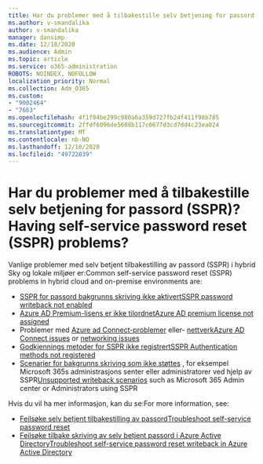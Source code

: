 ```yaml
---
title: Har du problemer med å tilbakestille selv betjening for passord (SSPR)?
ms.author: v-smandalika
author: v-smandalika
manager: dansimp
ms.date: 12/18/2020
ms.audience: Admin
ms.topic: article
ms.service: o365-administration
ROBOTS: NOINDEX, NOFOLLOW
localization_priority: Normal
ms.collection: Adm_O365
ms.custom:
- "9002464"
- "7663"
ms.openlocfilehash: 4f1f94be299c980a6a359d727fb24f411f98b785
ms.sourcegitcommit: 2ffdf6096de5608b117c6677d3cd7dd4c23ea024
ms.translationtype: MT
ms.contentlocale: nb-NO
ms.lasthandoff: 12/18/2020
ms.locfileid: "49722039"
---
```

# <a name="having-self-service-password-reset-sspr-problems"></a><span data-ttu-id="d823d-102">Har du problemer med å tilbakestille selv betjening for passord (SSPR)?</span><span class="sxs-lookup"><span data-stu-id="d823d-102">Having self-service password reset (SSPR) problems?</span></span>

<span data-ttu-id="d823d-103">Vanlige problemer med selv betjent tilbakestilling av passord (SSPR) i hybrid Sky og lokale miljøer er:</span><span class="sxs-lookup"><span data-stu-id="d823d-103">Common self-service password reset (SSPR) problems in hybrid cloud and on-premise environments are:</span></span>

- [<span data-ttu-id="d823d-104">SSPR for passord bakgrunns skriving ikke aktivert</span><span class="sxs-lookup"><span data-stu-id="d823d-104">SSPR password writeback not enabled</span></span>](https://docs.microsoft.com/azure/active-directory/authentication/tutorial-enable-sspr-writeback)
- [<span data-ttu-id="d823d-105">Azure AD Premium-lisens er ikke tilordnet</span><span class="sxs-lookup"><span data-stu-id="d823d-105">Azure AD premium license not assigned</span></span>](https://docs.microsoft.com/azure/active-directory/authentication/concept-sspr-licensing)
- <span data-ttu-id="d823d-106">Problemer med [Azure ad Connect-problemer](https://docs.microsoft.com/azure/active-directory/hybrid/tshoot-connect-sync-errors) eller- [nettverk](https://docs.microsoft.com/azure/active-directory/hybrid/tshoot-connect-connectivity)</span><span class="sxs-lookup"><span data-stu-id="d823d-106">[Azure AD Connect issues](https://docs.microsoft.com/azure/active-directory/hybrid/tshoot-connect-sync-errors) or [networking issues](https://docs.microsoft.com/azure/active-directory/hybrid/tshoot-connect-connectivity)</span></span>
- [<span data-ttu-id="d823d-107">Godkjennings metoder for SSPR ikke registrert</span><span class="sxs-lookup"><span data-stu-id="d823d-107">SSPR Authentication methods not registered</span></span>](https://mysignins.microsoft.com/security-info)
- <span data-ttu-id="d823d-108">[Scenarier for bakgrunns skriving som ikke støttes](https://docs.microsoft.com/azure/active-directory/authentication/concept-sspr-writeback#unsupported-writeback-operations) , for eksempel Microsoft 365s administrasjons senter eller administratorer ved hjelp av SSPR</span><span class="sxs-lookup"><span data-stu-id="d823d-108">[Unsupported writeback scenarios](https://docs.microsoft.com/azure/active-directory/authentication/concept-sspr-writeback#unsupported-writeback-operations) such as Microsoft 365 Admin center or Administrators using SSPR</span></span>


<span data-ttu-id="d823d-109">Hvis du vil ha mer informasjon, kan du se:</span><span class="sxs-lookup"><span data-stu-id="d823d-109">For more information, see:</span></span>

- [<span data-ttu-id="d823d-110">Feilsøke selv betjent tilbakestilling av passord</span><span class="sxs-lookup"><span data-stu-id="d823d-110">Troubleshoot self-service password reset</span></span>](https://docs.microsoft.com/azure/active-directory/authentication/troubleshoot-sspr)
- [<span data-ttu-id="d823d-111">Feilsøke tilbake skriving av selv betjent passord i Azure Active Directory</span><span class="sxs-lookup"><span data-stu-id="d823d-111">Troubleshoot self-service password reset writeback in Azure Active Directory</span></span>](https://docs.microsoft.com/azure/active-directory/authentication/troubleshoot-sspr-writeback)
